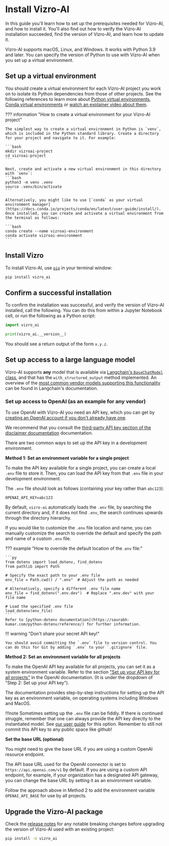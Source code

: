 # Install Vizro-AI

In this guide you'll learn how to set up the prerequisites needed for Vizro-AI, and how to install it. You'll also find out how to verify the Vizro-AI installation succeeded, find the version of Vizro-AI, and learn how to update it.

Vizro-AI supports macOS, Linux, and Windows. It works with Python 3.9 and later. You can specify the version of Python to use with Vizro-AI when you set up a virtual environment.


## Set up a virtual environment
You should create a virtual environment for each Vizro-AI project you work on to isolate its Python dependencies from those of other projects. See the following references to learn more about [Python virtual environments](https://realpython.com/python-virtual-environments-a-primer/), [Conda virtual environments](https://docs.conda.io/projects/conda/en/latest/user-guide/getting-started.html#starting-conda) or [watch an explainer video about them](https://youtu.be/YKfAwIItO7M).

??? information "How to create a virtual environment for your Vizro-AI project"

    The simplest way to create a virtual environment in Python is `venv`, which is included in the Python standard library. Create a directory for your project and navigate to it. For example:

    ```bash
    mkdir vizroai-project
    cd vizroai-project
    ```

    Next, create and activate a new virtual environment in this directory with `venv`:
    ```bash
    python3 -m venv .venv
    source .venv/bin/activate
    ```

    Alternatively, you might like to use [`conda` as your virtual environment manager](https://docs.conda.io/projects/conda/en/latest/user-guide/install/). Once installed, you can create and activate a virtual environment from the terminal as follows:

    ```bash
    conda create --name vizroai-environment
    conda activate vizroai-environment
    ```

## Install Vizro

To install Vizro-AI, use [`pip`](https://pip.pypa.io/en/stable/) in your terminal window:

```bash
pip install vizro_ai
```

## Confirm a successful installation

To confirm the installation was successful, and verify the version of Vizro-AI installed, call the following. You can do this from within a Jupyter Notebook cell, or run the following as a Python script:

```py
import vizro_ai

print(vizro_ai.__version__)
```

You should see a return output of the form `x.y.z`.

## Set up access to a large language model

Vizro-AI supports **any** model that is available via [Langchain's `BaseChatModel` class](https://api.python.langchain.com/en/latest/language_models/langchain_core.language_models.chat_models.BaseChatModel.html#langchain_core.language_models.chat_models.BaseChatModel), and that has the `with_structured_output` method implemented. An overview of the [most common vendor models supporting this functionality](https://python.langchain.com/v0.2/docs/integrations/chat/) can be found in Langchain's documentation.


### Set up access to OpenAI (as an example for any vendor)
To use OpenAI with Vizro-AI you need an API key, which you can get by [creating an OpenAI account if you don't already have one](https://platform.openai.com/account/api-keys).

We recommend that you consult the [third-party API key section of the disclaimer documentation](../explanation/disclaimer.md) documentation.

There are two common ways to set up the API key in a development environment.

__Method 1: Set an environment variable for a single project__

To make the API key available for a single project, you can create a local `.env`
file to store it. Then, you can load the API key from that `.env` file in your development environment.

The `.env` file should look as follows (containing your key rather than `abc123`):

```text
OPENAI_API_KEY=abc123
```

By default, `vizro-ai` automatically loads the `.env` file, by searching the current directory and, if it does not find `.env`, the search continues upwards through the directory hierarchy.

If you would like to customize the `.env` file location and name, you can manually customize the search to override the default and specify the path and name of a custom `.env` file.

??? example "How to override the default location of the .`env` file:"

    ```py
    from dotenv import load_dotenv, find_dotenv
    from pathlib import Path

    # Specify the exact path to your .env file
    env_file = Path.cwd() / ".env"  # Adjust the path as needed

    # Alternatively, specify a different .env file name
    env_file = find_dotenv(".env.dev")  # Replace ".env.dev" with your file name

    # Load the specified .env file
    load_dotenv(env_file)
    ```
    Refer to [python-dotenv documentation](https://saurabh-kumar.com/python-dotenv/reference/) for further information.

!!! warning "Don't share your secret API key!"

    You should avoid committing the `.env` file to version control. You can do this for Git by adding `.env` to your `.gitignore` file.


__Method 2: Set an environment variable for all projects__

To make the OpenAI API key available for all projects, you can set it as a system environment
variable. Refer to the section ["Set up your API key for all projects"](https://platform.openai.com/docs/quickstart/step-2-setup-your-api-key?context=python)
in the OpenAI documentation. (It is under the dropdown of "Step 2: Set up your API key").

The documentation provides step-by-step instructions for setting up the API key as an environment
variable, on operating systems including Windows and MacOS.

!!!note
    Sometimes setting up the `.env` file can be fiddly. If there is continued struggle, remember that one can always provide the API key directly to the instantiated model. See [our user guide](./customize-vizro-ai.md#setting-model-via-class-for-additional-configuration) for this option. Remember to still not commit this API key to any public space like github!

__Set the base URL (optional)__

You might need to give the base URL if you are using a custom OpenAI resource endpoint.

The API base URL used for the OpenAI connector is set to `https://api.openai.com/v1` by default.
If you are using a custom API endpoint, for example, if your organization has a designated API gateway,
you can change the base URL by setting it as an environment variable.


Follow the approach above in Method 2 to add the environment variable `OPENAI_API_BASE` for use by all projects.

## Upgrade the Vizro-AI package

Check the [release notes](https://github.com/mckinsey/vizro/blob/main/vizro-ai/CHANGELOG.md) for any notable breaking changes before upgrading the version of Vizro-AI used with an existing project:

```bash
pip install -U vizro_ai
```
